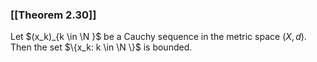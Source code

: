 ### [[Theorem 2.30]]

Let $(x_k)_{k \in \N }$ be a Cauchy sequence in the metric space $(X,d)$. Then the set $\{x_k: k \in \N \}$ is bounded.